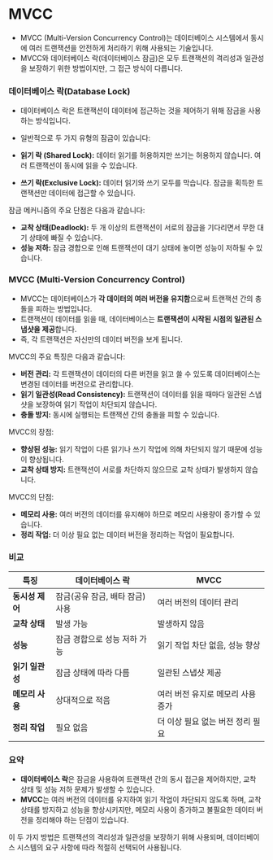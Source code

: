 # MVCC

- MVCC (Multi-Version Concurrency Control)는 데이터베이스 시스템에서 동시에 여러 트랜잭션을 안전하게 처리하기 위해 사용되는 기술입니다. 
- MVCC와 데이터베이스 락(데이터베이스 잠금)은 모두 트랜잭션의 격리성과 일관성을 보장하기 위한 방법이지만, 그 접근 방식이 다릅니다.


### 데이터베이스 락(Database Lock)
- 데이터베이스 락은 트랜잭션이 데이터에 접근하는 것을 제어하기 위해 잠금을 사용하는 방식입니다. 
- 일반적으로 두 가지 유형의 잠금이 있습니다:


- **읽기 락 (Shared Lock):** 데이터 읽기를 허용하지만 쓰기는 허용하지 않습니다. 여러 트랜잭션이 동시에 읽을 수 있습니다.
- **쓰기 락(Exclusive Lock):** 데이터 읽기와 쓰기 모두를 막습니다. 잠금을 획득한 트랜잭션만 데이터에 접근할 수 있습니다.

잠금 메커니즘의 주요 단점은 다음과 같습니다:
- **교착 상태(Deadlock):** 두 개 이상의 트랜잭션이 서로의 잠금을 기다리면서 무한 대기 상태에 빠질 수 있습니다.
- **성능 저하:** 잠금 경합으로 인해 트랜잭션이 대기 상태에 놓이면 성능이 저하될 수 있습니다.

### MVCC (Multi-Version Concurrency Control)
- MVCC는 데이터베이스가 **각 데이터의 여러 버전을 유지함**으로써 트랜잭션 간의 충돌을 피하는 방법입니다. 
- 트랜잭션이 데이터를 읽을 때, 데이터베이스는 **트랜잭션이 시작된 시점의 일관된 스냅샷을 제공**합니다.
- 즉, 각 트랜잭션은 자신만의 데이터 버전을 보게 됩니다.

MVCC의 주요 특징은 다음과 같습니다:
- **버전 관리:** 각 트랜잭션이 데이터의 다른 버전을 읽고 쓸 수 있도록 데이터베이스는 변경된 데이터를 버전으로 관리합니다.
- **읽기 일관성(Read Consistency):** 트랜잭션이 데이터를 읽을 때마다 일관된 스냅샷을 보장하여 읽기 작업이 차단되지 않습니다.
- **충돌 방지:** 동시에 실행되는 트랜잭션 간의 충돌을 피할 수 있습니다.

MVCC의 장점:
- **향상된 성능:** 읽기 작업이 다른 읽기나 쓰기 작업에 의해 차단되지 않기 때문에 성능이 향상됩니다.
- **교착 상태 방지:** 트랜잭션이 서로를 차단하지 않으므로 교착 상태가 발생하지 않습니다.

MVCC의 단점:
- **메모리 사용:** 여러 버전의 데이터를 유지해야 하므로 메모리 사용량이 증가할 수 있습니다.
- **정리 작업:** 더 이상 필요 없는 데이터 버전을 정리하는 작업이 필요합니다.

### 비교

| 특징             | 데이터베이스 락                              | MVCC                                |
|------------------|---------------------------------------------|-------------------------------------|
| **동시성 제어**   | 잠금(공유 잠금, 배타 잠금) 사용              | 여러 버전의 데이터 관리             |
| **교착 상태**     | 발생 가능                                    | 발생하지 않음                      |
| **성능**         | 잠금 경합으로 성능 저하 가능                  | 읽기 작업 차단 없음, 성능 향상     |
| **읽기 일관성**   | 잠금 상태에 따라 다름                        | 일관된 스냅샷 제공                 |
| **메모리 사용**   | 상대적으로 적음                              | 여러 버전 유지로 메모리 사용 증가  |
| **정리 작업**     | 필요 없음                                    | 더 이상 필요 없는 버전 정리 필요   |

### 요약
- **데이터베이스 락**은 잠금을 사용하여 트랜잭션 간의 동시 접근을 제어하지만, 교착 상태 및 성능 저하 문제가 발생할 수 있습니다.
- **MVCC**는 여러 버전의 데이터를 유지하여 읽기 작업이 차단되지 않도록 하며, 교착 상태를 방지하고 성능을 향상시키지만, 메모리 사용이 증가하고 불필요한 데이터 버전을 정리해야 하는 단점이 있습니다.

이 두 가지 방법은 트랜잭션의 격리성과 일관성을 보장하기 위해 사용되며, 데이터베이스 시스템의 요구 사항에 따라 적절히 선택되어 사용됩니다.


